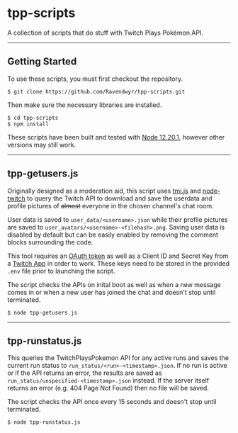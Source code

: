 # tpp-scripts
A collection of scripts that do stuff with Twitch Plays Pokémon API.

***

## Getting Started

To use these scripts, you must first checkout the repository.

    $ git clone https://github.com/Ravendwyr/tpp-scripts.git

Then make sure the necessary libraries are installed.

    $ cd tpp-scripts
    $ npm install

These scripts have been built and tested with [Node 12.20.1](https://nodejs.org/dist/latest-v12.x/), however other versions may still work.

***

## tpp-getusers.js

Originally designed as a moderation aid, this script uses [tmi.js](https://www.npmjs.com/package/tmi.js) and [node-twitch](https://www.npmjs.com/package/node-twitch) to query the Twitch API to download and save the userdata and profile pictures of ~~almost~~ everyone in the chosen channel's chat room.

User data is saved to `user_data/<username>.json` while their profile pictures are saved to `user_avatars/<username>-<filehash>.png`.  Saving user data is disabled by default but can be easily enabled by removing the comment blocks surrounding the code.

This tool requires an [OAuth token](https://twitchapps.com/tmi/) as well as a Client ID and Secret Key from a [Twitch App](https://dev.twitch.tv/console) in order to work.  These keys need to be stored in the provided `.env` file prior to launching the script.

The script checks the APIs on inital boot as well as when a new message comes in or when a new user has joined the chat and doesn't stop until terminated.

    $ node tpp-getusers.js

***

## tpp-runstatus.js

This queries the TwitchPlaysPokemon API for any active runs and saves the current run status to `run_status/<run>-<timestamp>.json`.  If no run is active or if the API returns an error, the results are saved as `run_status/unspecified-<timestamp>.json` instead.  If the server itself returns an error (e.g. 404 Page Not Found) then no file will be saved.

The script checks the API once every 15 seconds and doesn't stop until terminated.

    $ node tpp-runstatus.js
